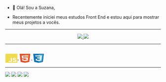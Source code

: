- 👋 Olá! Sou a Suzana,

- Recentemente iniciei meus estudos Front End e estou aqui para mostrar meus projetos a vocês.
 <hr>


<div align="center">
  <a href="https://github.com/suzana-s">
  <img height="120em" src="https://github-readme-stats.vercel.app/api?username=suzana-s&show_icons=true&theme=material-palenight&include_all_commits=true&count_private=true"/>
  <img height="115em" src="https://github-readme-stats.vercel.app/api/top-langs/?username=suzana-s&layout=compact&langs_count=7&theme=material-palenight"/>
</div>

<hr>

<div style="display: inline_block"><br>

  <img align="center" alt="Suzana-Js" height="30" width="40" src="https://raw.githubusercontent.com/devicons/devicon/master/icons/javascript/javascript-plain.svg">
  <img align="center" alt="Suzana-HTML" height="30" width="40" src="https://raw.githubusercontent.com/devicons/devicon/master/icons/html5/html5-original.svg">
  <img align="center" alt="Suzana-CSS" height="30" width="40" src="https://raw.githubusercontent.com/devicons/devicon/master/icons/css3/css3-original.svg">
 
</div>

<hr>

<div>
  
  <a href="https://instagram.com/suzana.slls" target="_blank"><img src="https://img.shields.io/badge/-Instagram-%23E4405F?style=for-the-badge&logo=instagram&logoColor=white" target="_blank"></a>
  <a href = "mailto:suzanasales32@gmail.com"><img src="https://img.shields.io/badge/-Gmail-%23333?style=for-the-badge&logo=gmail&logoColor=white" target="_blank"></a>
  <a href="https://www.linkedin.com/in/suzana-sales-720366208/" target="_blank"><img src="https://img.shields.io/badge/-LinkedIn-%230077B5?style=for-the-badge&logo=linkedin&logoColor=white" target="_blank"></a> 
  <a href="https://api.whatsapp.com/send?phone=+5588996084819"><img src="https://img.shields.io/badge/WhatsApp-25D366?style=for-the-badge&logo=whatsapp&logoColor=white"></a>
 
</div>
  
